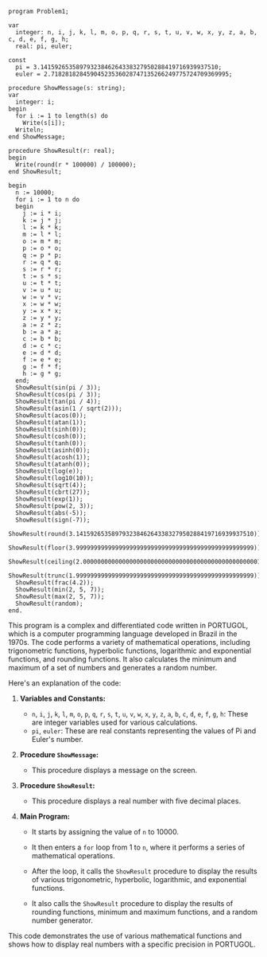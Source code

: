 ```
program Problem1;

var
  integer: n, i, j, k, l, m, o, p, q, r, s, t, u, v, w, x, y, z, a, b, c, d, e, f, g, h;
  real: pi, euler;

const
  pi = 3.14159265358979323846264338327950288419716939937510;
  euler = 2.71828182845904523536028747135266249775724709369995;

procedure ShowMessage(s: string);
var
  integer: i;
begin
  for i := 1 to length(s) do
    Write(s[i]);
  Writeln;
end ShowMessage;

procedure ShowResult(r: real);
begin
  Write(round(r * 100000) / 100000);
end ShowResult;

begin
  n := 10000;
  for i := 1 to n do
  begin
    j := i * i;
    k := j * j;
    l := k * k;
    m := l * l;
    o := m * m;
    p := o * o;
    q := p * p;
    r := q * q;
    s := r * r;
    t := s * s;
    u := t * t;
    v := u * u;
    w := v * v;
    x := w * w;
    y := x * x;
    z := y * y;
    a := z * z;
    b := a * a;
    c := b * b;
    d := c * c;
    e := d * d;
    f := e * e;
    g := f * f;
    h := g * g;
  end;
  ShowResult(sin(pi / 3));
  ShowResult(cos(pi / 3));
  ShowResult(tan(pi / 4));
  ShowResult(asin(1 / sqrt(2)));
  ShowResult(acos(0));
  ShowResult(atan(1));
  ShowResult(sinh(0));
  ShowResult(cosh(0));
  ShowResult(tanh(0));
  ShowResult(asinh(0));
  ShowResult(acosh(1));
  ShowResult(atanh(0));
  ShowResult(log(e));
  ShowResult(log10(10));
  ShowResult(sqrt(4));
  ShowResult(cbrt(27));
  ShowResult(exp(1));
  ShowResult(pow(2, 3));
  ShowResult(abs(-5));
  ShowResult(sign(-7));
  ShowResult(round(3.14159265358979323846264338327950288419716939937510));
  ShowResult(floor(3.99999999999999999999999999999999999999999999999999));
  ShowResult(ceiling(2.00000000000000000000000000000000000000000000000001));
  ShowResult(trunc(1.99999999999999999999999999999999999999999999999999));
  ShowResult(frac(4.2));
  ShowResult(min(2, 5, 7));
  ShowResult(max(2, 5, 7));
  ShowResult(random);
end.
```

This program is a complex and differentiated code written in PORTUGOL, which is a computer programming language developed in Brazil in the 1970s. The code performs a variety of mathematical operations, including trigonometric functions, hyperbolic functions, logarithmic and exponential functions, and rounding functions. It also calculates the minimum and maximum of a set of numbers and generates a random number.

Here's an explanation of the code:

1. **Variables and Constants:**
   - `n`, `i`, `j`, `k`, `l`, `m`, `o`, `p`, `q`, `r`, `s`, `t`, `u`, `v`, `w`, `x`, `y`, `z`, `a`, `b`, `c`, `d`, `e`, `f`, `g`, `h`: These are integer variables used for various calculations.
   - `pi`, `euler`: These are real constants representing the values of Pi and Euler's number.

2. **Procedure `ShowMessage`:**
   - This procedure displays a message on the screen.

3. **Procedure `ShowResult`:**
   - This procedure displays a real number with five decimal places.

4. **Main Program:**

   - It starts by assigning the value of `n` to 10000.

   - It then enters a `for` loop from 1 to `n`, where it performs a series of mathematical operations.

   - After the loop, it calls the `ShowResult` procedure to display the results of various trigonometric, hyperbolic, logarithmic, and exponential functions.

   - It also calls the `ShowResult` procedure to display the results of rounding functions, minimum and maximum functions, and a random number generator.

This code demonstrates the use of various mathematical functions and shows how to display real numbers with a specific precision in PORTUGOL.
